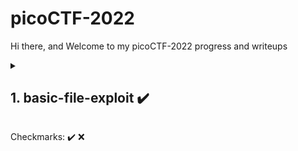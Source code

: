 
# picoCTF-2022
Hi there, and Welcome to my picoCTF-2022 progress and writeups



<details>
  <summary><h2> 1. basic-file-exploit ✔️ </h2></summary>
  <h3>Description:</h3>
	The program provided allows you to write to a file and read what you wrote from it. Try playing around with it and see if you can break it! <br/>
	<s>Connect to the program with netcat:</s><br/> 
	<s>$ nc saturn.picoctf.net 49700</s><br/>
	"<i>Use <a href=https://github.com/LogicBypass/CTF-s/raw/main/picoCTF-2022/1.basic-file-exploit/1.basic-file-exploit.out><code>1.basic-file-exploit.out</code></a> instead</i>"<br/>
	The program's source code with the flag redacted can be downloaded <a href=https://github.com/LogicBypass/CTF-s/blob/main/picoCTF-2022/1.basic-file-exploit/1.basic-file-exploit.c>here.</a> <br/>
	<br/>
  
  > Hint: Try passing in things the program doesn't expect. Like a string instead of a number.
  ----
  <h3>Reconnaissance:</h3>
	Download the files: <code>wget link-to-file</code><br/> 
	Make it exacutable:<code>chmod +x *</code><br/>
	Open the program's source code file and analyze the flag retrieving function:<br/>
	<code>  if ((entry_number = strtol(entry, NULL, 10)) == 0) {puts(flag); fseek(stdin, 0, SEEK_END); exit(0);}</code><br/>
	Now we need to manipulate the input to get the function result == 0 </br>
  <hr>
  <h3>Exploitation:</h3>
	At the first run, let's try to run it as intended</br>
</details>



 Checkmarks:
✔️
❌


